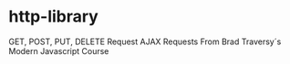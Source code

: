 # http-library
GET, POST, PUT, DELETE Request
AJAX Requests
From Brad Traversy´s Modern Javascript Course
